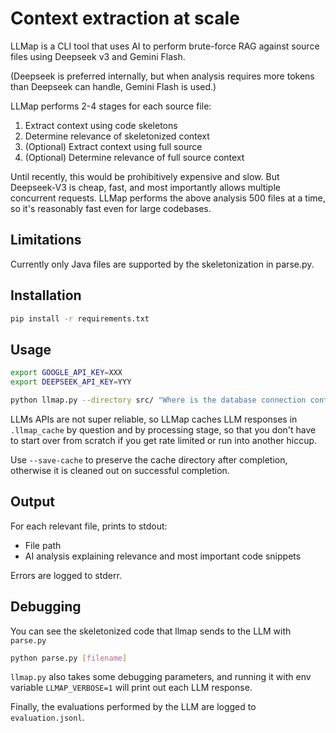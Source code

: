 # Context extraction at scale

LLMap is a CLI tool that uses AI to perform brute-force RAG against source files using Deepseek v3 and Gemini Flash.

(Deepseek is preferred internally, but when analysis requires more tokens than Deepseek can handle, Gemini Flash is used.)

LLMap performs 2-4 stages for each source file:
 1. Extract context using code skeletons
 2. Determine relevance of skeletonized context
 3. (Optional) Extract context using full source
 4. (Optional) Determine relevance of full source context

Until recently, this would be prohibitively expensive and slow.  But Deepseek-V3 is cheap, fast, and most
importantly allows multiple concurrent requests.  LLMap performs the above analysis 500 files at a time,
so it's reasonably fast even for large codebases.

## Limitations

Currently only Java files are supported by the skeletonization in parse.py.  

## Installation

```bash
pip install -r requirements.txt
```

## Usage

```bash
export GOOGLE_API_KEY=XXX
export DEEPSEEK_API_KEY=YYY

python llmap.py --directory src/ "Where is the database connection configured?"
```

LLMs APIs are not super reliable, so LLMap caches LLM responses in `.llmap_cache` by question and by processing
stage, so that you don't have to start over from scratch if you get rate limited or run into another hiccup.

Use `--save-cache` to preserve the cache directory after completion, otherwise it is cleaned out on successful
completion.

## Output

For each relevant file, prints to stdout:
- File path
- AI analysis explaining relevance and most important code snippets

Errors are logged to stderr.

## Debugging

You can see the skeletonized code that llmap sends to the LLM with `parse.py`
```bash
python parse.py [filename]
```

`llmap.py` also takes some debugging parameters, and running it with env variable `LLMAP_VERBOSE=1` will print out each LLM response.

Finally, the evaluations performed by the LLM are logged to `evaluation.jsonl`.
